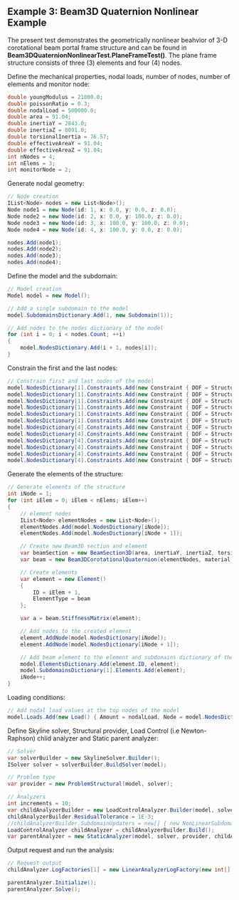 ## Example 3: Beam3D Quaternion Nonlinear Example

The present test demonstrates the geometrically nonlinear beahvior of 3-D corotational
beam portal frame structure and can be found in **Beam3DQuaternionNonlinearTest.PlaneFrameTest()**.
The plane frame structure consists of three (3) elements and four (4) nodes.

Define the mechanical properties, nodal loads, number of nodes, number of elements and 
monitor node:
```csharp
double youngModulus = 21000.0;
double poissonRatio = 0.3;
double nodalLoad = 500000.0;
double area = 91.04;
double inertiaY = 2843.0;
double inertiaZ = 8091.0;
double torsionalInertia = 76.57;
double effectiveAreaY = 91.04;
double effectiveAreaZ = 91.04;
int nNodes = 4;
int nElems = 3;
int monitorNode = 2;
```

Generate nodal geometry:
```csharp
// Node creation
IList<Node> nodes = new List<Node>();
Node node1 = new Node(id: 1, x: 0.0, y: 0.0, z: 0.0);
Node node2 = new Node(id: 2, x: 0.0, y: 100.0, z: 0.0);
Node node3 = new Node(id: 3, x: 100.0, y: 100.0, z: 0.0);
Node node4 = new Node(id: 4, x: 100.0, y: 0.0, z: 0.0);

nodes.Add(node1);
nodes.Add(node2);
nodes.Add(node3);
nodes.Add(node4);
```

Define the model and the subdomain:
```csharp
// Model creation
Model model = new Model();

// Add a single subdomain to the model
model.SubdomainsDictionary.Add(1, new Subdomain(1));

// Add nodes to the nodes dictionary of the model
for (int i = 0; i < nodes.Count; ++i)
{
	model.NodesDictionary.Add(i + 1, nodes[i]);
}
```

Constrain the first and the last nodes:
```csharp
// Constrain first and last nodes of the model
model.NodesDictionary[1].Constraints.Add(new Constraint { DOF = StructuralDof.TranslationX });
model.NodesDictionary[1].Constraints.Add(new Constraint { DOF = StructuralDof.TranslationY });
model.NodesDictionary[1].Constraints.Add(new Constraint { DOF = StructuralDof.TranslationZ });
model.NodesDictionary[1].Constraints.Add(new Constraint { DOF = StructuralDof.RotationX });
model.NodesDictionary[1].Constraints.Add(new Constraint { DOF = StructuralDof.RotationY });
model.NodesDictionary[1].Constraints.Add(new Constraint { DOF = StructuralDof.RotationZ });
model.NodesDictionary[4].Constraints.Add(new Constraint { DOF = StructuralDof.TranslationX });
model.NodesDictionary[4].Constraints.Add(new Constraint { DOF = StructuralDof.TranslationY });
model.NodesDictionary[4].Constraints.Add(new Constraint { DOF = StructuralDof.TranslationZ });
model.NodesDictionary[4].Constraints.Add(new Constraint { DOF = StructuralDof.RotationX });
model.NodesDictionary[4].Constraints.Add(new Constraint { DOF = StructuralDof.RotationY });
model.NodesDictionary[4].Constraints.Add(new Constraint { DOF = StructuralDof.RotationZ });
```

Generate the elements of the structure:
```csharp
// Generate elements of the structure
int iNode = 1;
for (int iElem = 0; iElem < nElems; iElem++)
{
	// element nodes
	IList<Node> elementNodes = new List<Node>();
	elementNodes.Add(model.NodesDictionary[iNode]);
	elementNodes.Add(model.NodesDictionary[iNode + 1]);

	// Create new Beam3D section and element
	var beamSection = new BeamSection3D(area, inertiaY, inertiaZ, torsionalInertia, effectiveAreaY, effectiveAreaZ);
	var beam = new Beam3DCorotationalQuaternion(elementNodes, material, 7.85, beamSection);

	// Create elements
	var element = new Element()
	{
		ID = iElem + 1,
		ElementType = beam
	};

	var a = beam.StiffnessMatrix(element);

	// Add nodes to the created element
	element.AddNode(model.NodesDictionary[iNode]);
	element.AddNode(model.NodesDictionary[iNode + 1]);

	// Add beam element to the element and subdomains dictionary of the model
	model.ElementsDictionary.Add(element.ID, element);
	model.SubdomainsDictionary[1].Elements.Add(element);
	iNode++;
}
```

Loading conditions:
```csharp
// Add nodal load values at the top nodes of the model
model.Loads.Add(new Load() { Amount = nodalLoad, Node = model.NodesDictionary[monitorNode], DOF = StructuralDof.TranslationX });
```

Define Skyline solver, Structural provider, Load Control (i.e Newton-Raphson) chlid analyzer and
Static parent analyzer:
```csharp
// Solver
var solverBuilder = new SkylineSolver.Builder();
ISolver solver = solverBuilder.BuildSolver(model);

// Problem type
var provider = new ProblemStructural(model, solver);

// Analyzers
int increments = 10;
var childAnalyzerBuilder = new LoadControlAnalyzer.Builder(model, solver, provider, increments);
childAnalyzerBuilder.ResidualTolerance = 1E-3;
//childAnalyzerBuilder.SubdomainUpdaters = new[] { new NonLinearSubdomainUpdater(model.SubdomainsDictionary[subdomainID]) }; // This is the default
LoadControlAnalyzer childAnalyzer = childAnalyzerBuilder.Build();
var parentAnalyzer = new StaticAnalyzer(model, solver, provider, childAnalyzer);
```

Output request and run the analysis:
```csharp
// Request output
childAnalyzer.LogFactories[1] = new LinearAnalyzerLogFactory(new int[] { 0 });

parentAnalyzer.Initialize();
parentAnalyzer.Solve();
```



